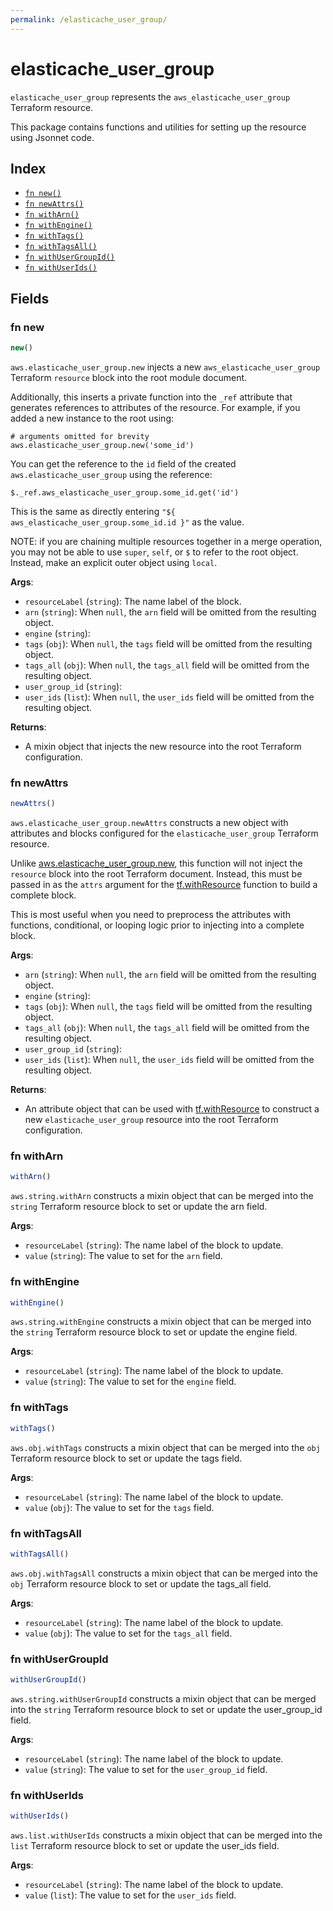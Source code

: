 ```yaml
---
permalink: /elasticache_user_group/
---
```


# elasticache_user_group

`elasticache_user_group` represents the `aws_elasticache_user_group` Terraform resource.



This package contains functions and utilities for setting up the resource using Jsonnet code.


## Index

* [`fn new()`](#fn-new)
* [`fn newAttrs()`](#fn-newattrs)
* [`fn withArn()`](#fn-witharn)
* [`fn withEngine()`](#fn-withengine)
* [`fn withTags()`](#fn-withtags)
* [`fn withTagsAll()`](#fn-withtagsall)
* [`fn withUserGroupId()`](#fn-withusergroupid)
* [`fn withUserIds()`](#fn-withuserids)

## Fields

### fn new

```ts
new()
```


`aws.elasticache_user_group.new` injects a new `aws_elasticache_user_group` Terraform `resource`
block into the root module document.

Additionally, this inserts a private function into the `_ref` attribute that generates references to attributes of the
resource. For example, if you added a new instance to the root using:

    # arguments omitted for brevity
    aws.elasticache_user_group.new('some_id')

You can get the reference to the `id` field of the created `aws.elasticache_user_group` using the reference:

    $._ref.aws_elasticache_user_group.some_id.get('id')

This is the same as directly entering `"${ aws_elasticache_user_group.some_id.id }"` as the value.

NOTE: if you are chaining multiple resources together in a merge operation, you may not be able to use `super`, `self`,
or `$` to refer to the root object. Instead, make an explicit outer object using `local`.

**Args**:
  - `resourceLabel` (`string`): The name label of the block.
  - `arn` (`string`):  When `null`, the `arn` field will be omitted from the resulting object.
  - `engine` (`string`): 
  - `tags` (`obj`):  When `null`, the `tags` field will be omitted from the resulting object.
  - `tags_all` (`obj`):  When `null`, the `tags_all` field will be omitted from the resulting object.
  - `user_group_id` (`string`): 
  - `user_ids` (`list`):  When `null`, the `user_ids` field will be omitted from the resulting object.

**Returns**:
- A mixin object that injects the new resource into the root Terraform configuration.


### fn newAttrs

```ts
newAttrs()
```


`aws.elasticache_user_group.newAttrs` constructs a new object with attributes and blocks configured for the `elasticache_user_group`
Terraform resource.

Unlike [aws.elasticache_user_group.new](#fn-elasticacheusergroupnew), this function will not inject the `resource`
block into the root Terraform document. Instead, this must be passed in as the `attrs` argument for the
[tf.withResource](https://github.com/tf-libsonnet/core/tree/main/docs#fn-withresource) function to build a complete block.

This is most useful when you need to preprocess the attributes with functions, conditional, or looping logic prior to
injecting into a complete block.

**Args**:
  - `arn` (`string`):  When `null`, the `arn` field will be omitted from the resulting object.
  - `engine` (`string`): 
  - `tags` (`obj`):  When `null`, the `tags` field will be omitted from the resulting object.
  - `tags_all` (`obj`):  When `null`, the `tags_all` field will be omitted from the resulting object.
  - `user_group_id` (`string`): 
  - `user_ids` (`list`):  When `null`, the `user_ids` field will be omitted from the resulting object.

**Returns**:
  - An attribute object that can be used with [tf.withResource](https://github.com/tf-libsonnet/core/tree/main/docs#fn-withresource) to construct a new `elasticache_user_group` resource into the root Terraform configuration.


### fn withArn

```ts
withArn()
```

`aws.string.withArn` constructs a mixin object that can be merged into the `string`
Terraform resource block to set or update the arn field.



**Args**:
  - `resourceLabel` (`string`): The name label of the block to update.
  - `value` (`string`): The value to set for the `arn` field.


### fn withEngine

```ts
withEngine()
```

`aws.string.withEngine` constructs a mixin object that can be merged into the `string`
Terraform resource block to set or update the engine field.



**Args**:
  - `resourceLabel` (`string`): The name label of the block to update.
  - `value` (`string`): The value to set for the `engine` field.


### fn withTags

```ts
withTags()
```

`aws.obj.withTags` constructs a mixin object that can be merged into the `obj`
Terraform resource block to set or update the tags field.



**Args**:
  - `resourceLabel` (`string`): The name label of the block to update.
  - `value` (`obj`): The value to set for the `tags` field.


### fn withTagsAll

```ts
withTagsAll()
```

`aws.obj.withTagsAll` constructs a mixin object that can be merged into the `obj`
Terraform resource block to set or update the tags_all field.



**Args**:
  - `resourceLabel` (`string`): The name label of the block to update.
  - `value` (`obj`): The value to set for the `tags_all` field.


### fn withUserGroupId

```ts
withUserGroupId()
```

`aws.string.withUserGroupId` constructs a mixin object that can be merged into the `string`
Terraform resource block to set or update the user_group_id field.



**Args**:
  - `resourceLabel` (`string`): The name label of the block to update.
  - `value` (`string`): The value to set for the `user_group_id` field.


### fn withUserIds

```ts
withUserIds()
```

`aws.list.withUserIds` constructs a mixin object that can be merged into the `list`
Terraform resource block to set or update the user_ids field.



**Args**:
  - `resourceLabel` (`string`): The name label of the block to update.
  - `value` (`list`): The value to set for the `user_ids` field.
